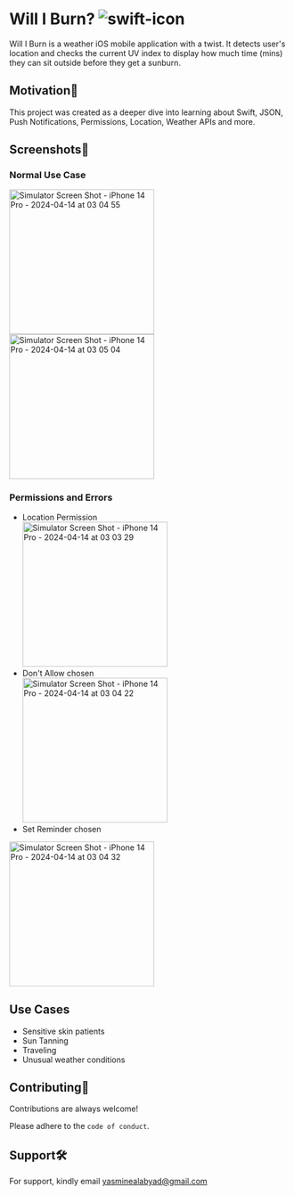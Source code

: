# Will I Burn?  ![swift-icon](https://img.shields.io/badge/Swift-FA7343?style=for-the-badge&logo=swift&logoColor=white)
Will I Burn is a weather iOS mobile application with a twist. It detects user's location and checks the current UV index to display how much time (mins) they can sit outside before they get a sunburn.

## Motivation💪
This project was created as a deeper dive into learning about Swift, JSON, Push Notifications, Permissions, Location, Weather APIs and more.

## Screenshots📱
### Normal Use Case
<img width="260" alt="Simulator Screen Shot - iPhone 14 Pro - 2024-04-14 at 03 04 55" src="https://github.com/yasmine-ashraf/burn/assets/106534619/c6ed1035-2ab5-45e0-8377-f778f1bb7f93">
<img width="260" alt="Simulator Screen Shot - iPhone 14 Pro - 2024-04-14 at 03 05 04" src="https://github.com/yasmine-ashraf/burn/assets/106534619/b29c59e4-9f45-48ba-9093-14fcb6698a5f">

### Permissions and Errors
- Location Permission </br>
<img width="260" alt="Simulator Screen Shot - iPhone 14 Pro - 2024-04-14 at 03 03 29" src="https://github.com/yasmine-ashraf/burn/assets/106534619/93f0d17d-07e3-4b34-bbf9-e1a798aa5246"></br>
- Don't Allow chosen</br>
<img width="260" alt="Simulator Screen Shot - iPhone 14 Pro - 2024-04-14 at 03 04 22" src="https://github.com/yasmine-ashraf/burn/assets/106534619/abc4aad8-186e-48bd-b592-d746293d5a50"></br>
- Set Reminder chosen</br>
<img width="260" alt="Simulator Screen Shot - iPhone 14 Pro - 2024-04-14 at 03 04 32" src="https://github.com/yasmine-ashraf/burn/assets/106534619/e5bccc6e-5158-4798-b654-6183d5f332cd">


## Use Cases
- Sensitive skin patients
- Sun Tanning
- Traveling
- Unusual weather conditions

## Contributing🤝

Contributions are always welcome!

Please adhere to the `code of conduct`.

## Support🛠 

For support, kindly email yasminealabyad@gmail.com 
